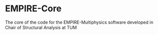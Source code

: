 # EMPIRE-Core
The core of the code for the EMPIRE-Multiphysics software developed in Chair of Structural Analysis at TUM
